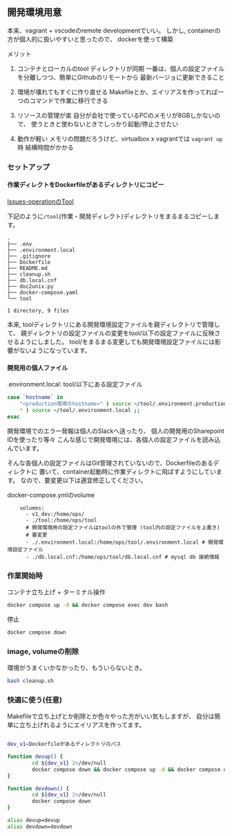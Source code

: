 
## 開発環境用意

本来、vagrant + vscodeのremote developmentでいい。
しかし, containerの方が個人的に扱いやすいと思ったので、
dockerを使って構築

メリット
1. コンテナとローカルのtool ディレクトリが同期
    一番は、個人の設定ファイルを分離しつつ、簡単にGithubのリモートから
    最新バージョに更新できること

2. 環境が壊れてもすぐに作り直せる
    Makefileとか、エイリアスを作ってれば一つのコマンドで作業に移行できる

3. リソースの管理が楽 
    自分が会社で使っているPCのメモリが8GBしかないので、
    使うときと使わないときでしっかり起動/停止させたい

4. 動作が軽い 
    メモリの問題だろうけど、virtualbox x vagrantでは `vagrant up`時
    結構時間がかかる

### セットアップ

#### 作業ディレクトをDockerfileがあるディレクトリにコピー

[Issues-operationのTool](https://github.com/plusmedi/issues-operation/tree/main/tool)

下記のように`/tool`(作業・開発ディレクト)ディレクトリをまるまるコピーします。
```
.
├── .env
├── .environment.local
├── .gitignore
├── Dockerfile
├── README.md
├── cleanup.sh
├── db.local.cnf
├── doc2unix.py
├── docker-compose.yaml
└── tool

1 directory, 9 files
```
本来, toolディレクトリにある開発環境設定ファイルを親ディレクトリで管理して、
親ディレクトリの設定ファイルの変更をtool/以下の設定ファイルに反映させるようにしました。
tool/をまるまる変更しても開発環境設定ファイルには影響がないようになっています。

#### 開発用の個人ファイル

.environment.local: tool/以下にある設定ファイル

```sh
case `hostname` in
    "<production環境のhostname>" ) source ~/tool/.environment.production ;;
    * ) source ~/tool/.environment.local ;;
esac
```
開発環境でのエラー発報は個人のSlackへ送ったり、
個人の開発用のSharepoint IDを使ったり等々
こんな感じで開発環境には、各個人の設定ファイルを読み込んでいます。

そんな各個人の設定ファイルはGit管理されていないので、Dockerfileのあるディレクトに
置いて、container起動時に作業ディレクトに飛ばすようにしています。
なので、要変更以下は適宜修正してください。

docker-compose.ymlのvolume
```
    volumes:
      - v1_dev:/home/ops/
      - ./tool:/home/ops/tool
      # 開発環境用の設定ファイルはtoolの外で管理 (tool内の設定ファイルを上書き)
      # 要変更
      - ./.environment.local:/home/ops/tool/.environment.local # 開発環境設定ファイル
      - ./db.local.cnf:/home/ops/tool/db.local.cnf # mysql db 接続情報
```

### 作業開始時

コンテナ立ち上げ + ターミナル操作
```sh
docker compose up -d && docker compose exec dev bash
```

停止
```sh
docker compose down
```

### image, volumeの削除

環境がうまくいかなかったり、もういらないとき。
```sh
bash cleanup.sh
```

### 快適に使う(任意)

Makefileで立ち上げとか削除とか色々やった方がいい気もしますが、
自分は簡単に立ち上げれるようにエイリアスを作ってます。

```sh

dev_v1=Dockerfileがあるディレクトリのパス

function devup() {
        cd ${dev_v1} 2>/dev/null
        docker compose down && docker compose up -d && docker compose exec dev bash
}

function devdown() {
        cd ${dev_v1} 2>/dev/null
        docker compose down
}

alias devup=devup
alias devdown=devdown
```




